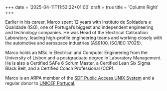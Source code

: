+++
date = '2025-04-11T11:53:22+01:00'
draft = true
title = 'Column Right'
+++

Earlier in his career, Marco spent 12 years with Instituto de Soldadura e Qualidade (ISQ), one of Portugal’s biggest and independent engineering and technology companies. He was Head of the Electrical Calibration Laboratory, leading high-profile engineering teams and working closely with the automotive and aerospace industries (AS9100, ISO/IEC 17025).

Marco holds an MSc in Electrical and Computer Engineering from the University of Lisbon and a postgraduate degree in Laboratory Management. He is also a Certified SAFe 6 Scrum Master, a Certified Lean Six Sigma Black Belt, and a Certified Coach Professional (CCP).

Marco is an ARPA member of the [SDF Public Access UNIX System](https://sdf.lonestar.org) and a regular donor to [UNICEF Portugal](https://www.unicef.pt).
